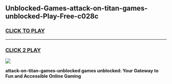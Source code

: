 
## Unblocked-Games-attack-on-titan-games-unblocked-Play-Free-c028c
<h3>
<a href="https://premium76.site?title=attack-on-titan-games-unblocked&ref=15A">CLICK TO PLAY</a></h3>
<hr>

<h3>
<a href="https://premium76.site?title=attack-on-titan-games-unblocked&ref=15A">CLICK 2 PLAY</a>
  
</h3>

<a href="https://premium76.site?title=attack-on-titan-games-unblocked&ref=15A"><img src="https://clearcache.store/games.png"></a>


**attack-on-titan-games-unblocked games unblocked: Your Gateway to Fun and Accessible Online Gaming**
